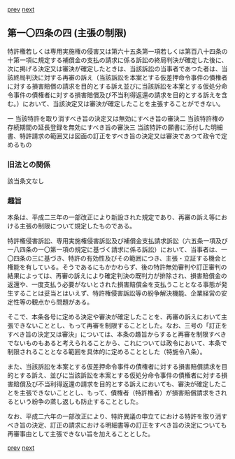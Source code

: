 [prev](/specific/markdowns/特許法/135_Mp-Ch_4-Se_2-At_104_3.md)
[next](/specific/markdowns/特許法/137_Mp-Ch_4-Se_2-At_105.md)
## 第一〇四条の四 (主張の制限)
特許権若しくは専用実施権の侵害又は第六十五条第一項若しくは第百八十四条の十第一項に規定する補償金の支払の請求に係る訴訟の終局判決が確定した後に、次に掲げる決定又は審決が確定したときは、当該訴訟の当事者であつた者は、当該終局判決に対する再審の訴え（当該訴訟を本案とする仮差押命令事件の債権者に対する損害賠償の請求を目的とする訴え並びに当該訴訟を本案とする仮処分命令事件の債権者に対する損害賠償及び不当利得返還の請求を目的とする訴えを含む。）において、当該決定又は審決が確定したことを主張することができない。

一 当該特許を取り消すべき旨の決定又は無効にすべき旨の審決二 当該特許権の存続期間の延長登録を無効にすべき旨の審決三 当該特許の願書に添付した明細書、特許請求の範囲又は図面の訂正をすべき旨の決定又は審決であつて政令で定めるもの


### 旧法との関係
該当条文なし

### 趣旨
本条は、平成二三年の一部改正により新設された規定であり、再審の訴え等における主張の制限について規定したものである。

特許権侵害訴訟、専用実施権侵害訴訟及び補償金支払請求訴訟（六五条一項及び一八四条の一〇第一項の規定に基づく請求に係る訴訟）において、当事者は、一〇四条の三に基づき、特許の有効性及びその範囲につき、主張・立証する機会と権能を有している。そうであるにもかかわらず、後の特許無効審判や訂正審判の結果によっては、再審の訴えにより確定判決の既判力が排除され、損害賠償金の返還や、一度支払う必要がないとされた損害賠償金を支払うこととなる事態が発生することは妥当とはいえず、特許権侵害訴訟等の紛争解決機能、企業経営の安定性等の観点から問題がある。

そこで、本条各号に定める決定や審決が確定したことを、再審の訴えにおいて主張できないこととし、もって再審を制限することとした。なお、三号の「訂正をすべき旨の決定又は審決」については、本条の趣旨からすると再審を制限すべきでないものもあると考えられることから、これについては政令において、本条で制限されることとなる範囲を具体的に定めることとした（特施令八条）。

また、当該訴訟を本案とする仮差押命令事件の債権者に対する損害賠償請求を目的とする訴え、並びに当該訴訟を本案とする仮処分命令事件の債権者に対する損害賠償及び不当利得返還の請求を目的とする訴えにおいても、審決が確定したことを主張できないこととし、もって、債権者（特許権者）が損害賠償請求をされるという紛争の蒸し返しも防止することとした。

なお、平成二六年の一部改正により、特許異議の申立てにおける特許を取り消すべき旨の決定、訂正の請求における明細書等の訂正をすべき旨の決定についても再審事由として主張できない旨を加えることとした。


[prev](/specific/markdowns/特許法/135_Mp-Ch_4-Se_2-At_104_3.md)
[next](/specific/markdowns/特許法/137_Mp-Ch_4-Se_2-At_105.md)